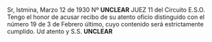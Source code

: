 Sr,
Istmina, Marzo 12 de 1930
Nº **UNCLEAR**
JUEZ 11 del Circuito
E.S.O.
Tengo el honor de acusar recibo de su atento oficio distinguido con el número 19 de 3 de Febrero último, cuyo contenido será estrictamente cumplido.
Ud atento y S.S.
**UNCLEAR**
